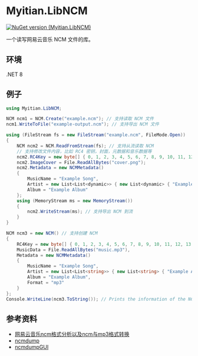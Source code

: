 # Myitian.LibNCM
[![NuGet version (Myitian.LibNCM)](https://img.shields.io/badge/nuget-Myitian.LibNCM-6cf)](https://www.nuget.org/packages/Myitian.LibNCM)

一个读写网易云音乐 NCM 文件的库。

## 环境
.NET 8

## 例子
```csharp
using Myitian.LibNCM;

NCM ncm1 = NCM.Create("example.ncm"); // 支持读取 NCM 文件
ncm1.WriteToFile("example-output.ncm"); // 支持导出 NCM 文件

using (FileStream fs = new FileStream("example.ncm", FileMode.Open))
{
    NCM ncm2 = NCM.ReadFromStream(fs); // 支持从流读取 NCM
    // 支持修改文件内容，比如 RC4 密钥，封面，元数据和音乐数据等
    ncm2.RC4Key = new byte[] { 0, 1, 2, 3, 4, 5, 6, 7, 8, 9, 10, 11, 12, 13, 14, 15, 16, 17, 18, 19 };
    ncm2.ImageCover = File.ReadAllBytes("cover.png");
    ncm2.Metadata = new NCMMetadata()
    {
        MusicName = "Example Song",
        Artist = new List<List<dynamic>> { new List<dynamic> { "Example Artist", 0 } },
        Album = "Example Album"
    };
    using (MemoryStream ms = new MemoryStream())
    {
        ncm2.WriteStream(ms); // 支持导出 NCM 到流
    }
}

NCM ncm3 = new NCM() // 支持创建 NCM
{
    RC4Key = new byte[] { 0, 1, 2, 3, 4, 5, 6, 7, 8, 9, 10, 11, 12, 13, 14, 15, 16, 17, 18, 19 },
    MusicData = File.ReadAllBytes("music.mp3"),
    Metadata = new NCMMetadata()
    {
        MusicName = "Example Song",
        Artist = new List<List<string>> { new List<string> { "Example Artist", "0" } },
        Album = "Example Album",
        Format = "mp3"
    }
};
Console.WriteLine(ncm3.ToString()); // Prints the information of the NCM file
```

## 参考资料
- [网易云音乐ncm格式分析以及ncm与mp3格式转换](https://www.cnblogs.com/cyx-b/p/13443003.html)
- [ncmdump](https://github.com/taurusxin/ncmdump)
- [ncmdumpGUI](https://github.com/kpali/ncmdumpGUI)